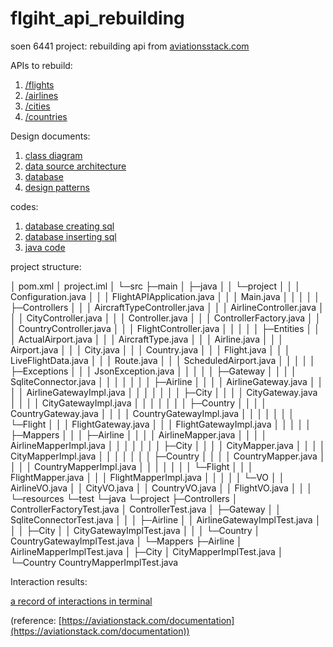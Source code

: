 # flgiht_api_rebuilding
soen 6441 project: rebuilding api from [aviationsstack.com](https://aviationstack.com/documentation)

APIs to rebuild:

1. [/flights](/documents/APIs/flights.md) 
2. [/airlines](/documents/APIs/airlines.md)
3. [/cities](/documents/APIs/cities.md)
4. [/countries](/documents/APIs/countries.md)
 
Design documents:

1. [class diagram](/documents/design_documents/class_diagram.md)
2. [data source architecture](/documents/design_documents/data_source.md)
3. [database](/documents/database_design/database_tables.md)
4. [design patterns](/documents/design_documents/design_patterns.md)
 
codes:
1. [database creating sql](/codes/sql/createTable.sql)
2. [database inserting sql](/codes/sql/insertTable.sql)
3. [java code](/codes/java)

project structure:

│  pom.xml
│  project.iml
│
└─src
    ├─main
    │  ├─java
    │  │  └─project
    │  │      │  Configuration.java
    │  │      │  FlightAPIApplication.java
    │  │      │  Main.java
    │  │      │
    │  │      ├─Controllers
    │  │      │      AircraftTypeController.java
    │  │      │      AirlineController.java
    │  │      │      CityController.java
    │  │      │      Controller.java
    │  │      │      ControllerFactory.java
    │  │      │      CountryController.java
    │  │      │      FlightController.java
    │  │      │
    │  │      ├─Entities
    │  │      │      ActualAirport.java
    │  │      │      AircraftType.java
    │  │      │      Airline.java
    │  │      │      Airport.java
    │  │      │      City.java
    │  │      │      Country.java
    │  │      │      Flight.java
    │  │      │      LiveFlightData.java
    │  │      │      Route.java
    │  │      │      ScheduledAirport.java
    │  │      │
    │  │      ├─Exceptions
    │  │      │      JsonException.java
    │  │      │
    │  │      ├─Gateway
    │  │      │  │  SqliteConnector.java
    │  │      │  │
    │  │      │  ├─Airline
    │  │      │  │      AirlineGateway.java
    │  │      │  │      AirlineGatewayImpl.java
    │  │      │  │
    │  │      │  ├─City
    │  │      │  │      CityGateway.java
    │  │      │  │      CityGatewayImpl.java
    │  │      │  │
    │  │      │  ├─Country
    │  │      │  │      CountryGateway.java
    │  │      │  │      CountryGatewayImpl.java
    │  │      │  │
    │  │      │  └─Flight
    │  │      │          FlightGateway.java
    │  │      │          FlightGatewayImpl.java
    │  │      │
    │  │      ├─Mappers
    │  │      │  ├─Airline
    │  │      │  │      AirlineMapper.java
    │  │      │  │      AirlineMapperImpl.java
    │  │      │  │
    │  │      │  ├─City
    │  │      │  │      CityMapper.java
    │  │      │  │      CityMapperImpl.java
    │  │      │  │
    │  │      │  ├─Country
    │  │      │  │      CountryMapper.java
    │  │      │  │      CountryMapperImpl.java
    │  │      │  │
    │  │      │  └─Flight
    │  │      │          FlightMapper.java
    │  │      │          FlightMapperImpl.java
    │  │      │
    │  │      └─VO
    │  │              AirlineVO.java
    │  │              CityVO.java
    │  │              CountryVO.java
    │  │              FlightVO.java
    │  │
    │  └─resources
    └─test
        └─java
            └─project
                ├─Controllers
                │      ControllerFactoryTest.java
                │      ControllerTest.java
                │
                ├─Gateway
                │  │  SqliteConnectorTest.java
                │  │
                │  ├─Airline
                │  │      AirlineGatewayImplTest.java
                │  │
                │  ├─City
                │  │      CityGatewayImplTest.java
                │  │
                │  └─Country
                │          CountryGatewayImplTest.java
                │
                └─Mappers
                    ├─Airline
                    │      AirlineMapperImplTest.java
                    │
                    ├─City
                    │      CityMapperImplTest.java
                    │
                    └─Country
                            CountryMapperImplTest.java
 
Interaction results:

[a record of interactions in terminal](/documents/results/interactions.pdf)

(reference: [https://aviationstack.com/documentation](https://aviationstack.com/documentation))

    
    

